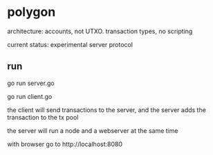 # polygon

architecture: accounts, not UTXO. transaction types, no scripting

current status: experimental server protocol

## run

go run server.go

go run client.go

the client will send transactions to the server, and the server adds the transaction to the tx pool

the server will run a node and a webserver at the same time

with browser go to http://localhost:8080